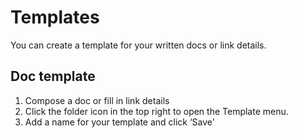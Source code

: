 # Templates

You can create a template for your written docs or link details.


## Doc template


1. Compose a doc or fill in link details
2. Click the folder icon in the top right to open the Template menu.
3. Add a name for your template and click ‘Save’



